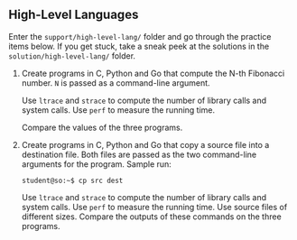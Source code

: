 ## High-Level Languages

Enter the `support/high-level-lang/` folder and go through the practice items below.
If you get stuck, take a sneak peek at the solutions in the `solution/high-level-lang/` folder.

1. Create programs in C, Python and Go that compute the N-th Fibonacci number.
   `N` is passed as a command-line argument.

   Use `ltrace` and `strace` to compute the number of library calls and system calls.
   Use `perf` to measure the running time.

   Compare the values of the three programs.

1. Create programs in C, Python and Go that copy a source file into a destination file.
   Both files are passed as the two command-line arguments for the program.
   Sample run:

   ```console
   student@so:~$ cp src dest
   ```

   Use `ltrace` and `strace` to compute the number of library calls and system calls.
   Use `perf` to measure the running time.
   Use source files of different sizes.
   Compare the outputs of these commands on the three programs.
